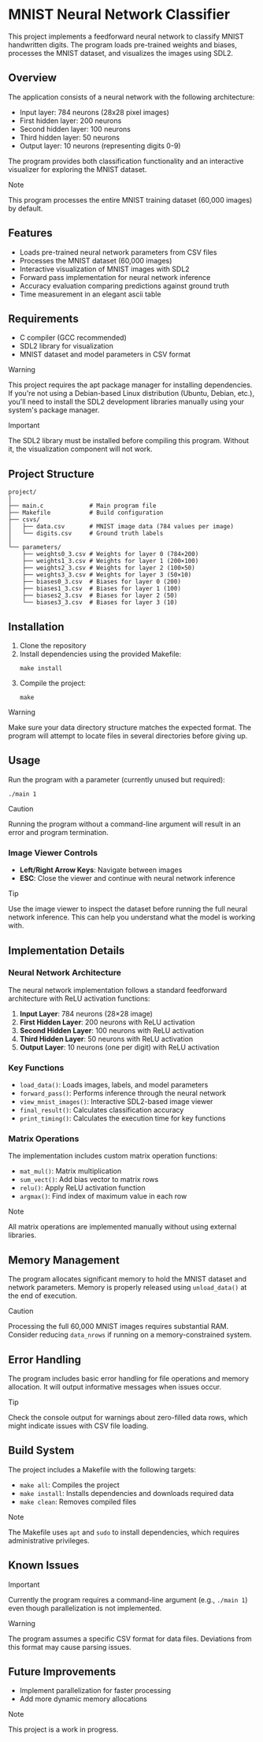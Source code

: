# MNIST Neural Network Classifier

This project implements a feedforward neural network to classify MNIST handwritten digits. The program loads pre-trained weights and biases, processes the MNIST dataset, and visualizes the images using SDL2.

## Overview

The application consists of a neural network with the following architecture:
- Input layer: 784 neurons (28x28 pixel images)
- First hidden layer: 200 neurons
- Second hidden layer: 100 neurons
- Third hidden layer: 50 neurons
- Output layer: 10 neurons (representing digits 0-9)

The program provides both classification functionality and an interactive visualizer for exploring the MNIST dataset.

> [!NOTE]  
> This program processes the entire MNIST training dataset (60,000 images) by default.

## Features

- Loads pre-trained neural network parameters from CSV files
- Processes the MNIST dataset (60,000 images)
- Interactive visualization of MNIST images with SDL2
- Forward pass implementation for neural network inference
- Accuracy evaluation comparing predictions against ground truth
- Time measurement in an elegant ascii table

## Requirements

- C compiler (GCC recommended)
- SDL2 library for visualization
- MNIST dataset and model parameters in CSV format

> [!WARNING]  
> This project requires the apt package manager for installing dependencies. If you're not using a Debian-based Linux distribution (Ubuntu, Debian, etc.), you'll need to install the SDL2 development libraries manually using your system's package manager.

> [!IMPORTANT]  
> The SDL2 library must be installed before compiling this program. Without it, the visualization component will not work.

## Project Structure

```
project/
│
├── main.c             # Main program file
├── Makefile           # Build configuration
├── csvs/              
│   ├── data.csv       # MNIST image data (784 values per image)
│   └── digits.csv     # Ground truth labels
│
└── parameters/        
    ├── weights0_3.csv # Weights for layer 0 (784×200)
    ├── weights1_3.csv # Weights for layer 1 (200×100)
    ├── weights2_3.csv # Weights for layer 2 (100×50)
    ├── weights3_3.csv # Weights for layer 3 (50×10)
    ├── biases0_3.csv  # Biases for layer 0 (200)
    ├── biases1_3.csv  # Biases for layer 1 (100)
    ├── biases2_3.csv  # Biases for layer 2 (50)
    └── biases3_3.csv  # Biases for layer 3 (10)
```

## Installation

1. Clone the repository
2. Install dependencies using the provided Makefile:
   ```
   make install
   ```
3. Compile the project:
   ```
   make
   ```

> [!WARNING]  
> Make sure your data directory structure matches the expected format. The program will attempt to locate files in several directories before giving up.

## Usage

Run the program with a parameter (currently unused but required):

```
./main 1
```

> [!CAUTION]
> Running the program without a command-line argument will result in an error and program termination.

### Image Viewer Controls

- **Left/Right Arrow Keys**: Navigate between images
- **ESC**: Close the viewer and continue with neural network inference

> [!TIP]
> Use the image viewer to inspect the dataset before running the full neural network inference. This can help you understand what the model is working with.

## Implementation Details

### Neural Network Architecture

The neural network implementation follows a standard feedforward architecture with ReLU activation functions:

1. **Input Layer**: 784 neurons (28×28 image)
2. **First Hidden Layer**: 200 neurons with ReLU activation
3. **Second Hidden Layer**: 100 neurons with ReLU activation
4. **Third Hidden Layer**: 50 neurons with ReLU activation
5. **Output Layer**: 10 neurons (one per digit) with ReLU activation

### Key Functions

- `load_data()`: Loads images, labels, and model parameters
- `forward_pass()`: Performs inference through the neural network
- `view_mnist_images()`: Interactive SDL2-based image viewer
- `final_result()`: Calculates classification accuracy
- `print_timing()`: Calculates the execution time for key functions

### Matrix Operations

The implementation includes custom matrix operation functions:
- `mat_mul()`: Matrix multiplication
- `sum_vect()`: Add bias vector to matrix rows
- `relu()`: Apply ReLU activation function
- `argmax()`: Find index of maximum value in each row

> [!NOTE]  
> All matrix operations are implemented manually without using external libraries.

## Memory Management

The program allocates significant memory to hold the MNIST dataset and network parameters. Memory is properly released using `unload_data()` at the end of execution.

> [!CAUTION]
> Processing the full 60,000 MNIST images requires substantial RAM. Consider reducing `data_nrows` if running on a memory-constrained system.

## Error Handling

The program includes basic error handling for file operations and memory allocation. It will output informative messages when issues occur.

> [!TIP]
> Check the console output for warnings about zero-filled data rows, which might indicate issues with CSV file loading.

## Build System

The project includes a Makefile with the following targets:

- `make all`: Compiles the project
- `make install`: Installs dependencies and downloads required data
- `make clean`: Removes compiled files

> [!NOTE]  
> The Makefile uses `apt` and `sudo` to install dependencies, which requires administrative privileges.

## Known Issues

> [!IMPORTANT]  
> Currently the program requires a command-line argument (e.g., `./main 1`) even though parallelization is not implemented.

> [!WARNING]  
> The program assumes a specific CSV format for data files. Deviations from this format may cause parsing issues.

## Future Improvements

- Implement parallelization for faster processing
- Add more dynamic memory allocations

> [!NOTE]  
> This project is a work in progress.